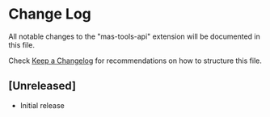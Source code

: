 # Change Log

All notable changes to the "mas-tools-api" extension will be documented in this file.

Check [Keep a Changelog](http://keepachangelog.com/) for recommendations on how to structure this file.

## [Unreleased]

- Initial release